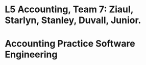 # L5 Accounting, Team 7: Ziaul, Starlyn, Stanley, Duvall, Junior.
# Accounting Practice Software Engineering
